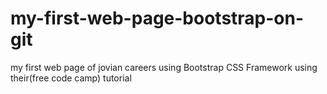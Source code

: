 # my-first-web-page-bootstrap-on-git
my first web page of jovian careers using Bootstrap CSS Framework using their(free code camp) tutorial
